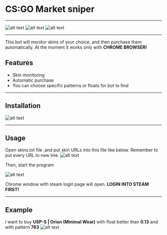 # CS:GO Market sniper
***
![alt text](https://img.shields.io/github/last-commit/sotolko/csgo-market-sniper) ![alt text](https://img.shields.io/github/commit-activity/m/sotolko/csgo-market-sniper) ![alt text](https://img.shields.io/github/languages/top/sotolko/csgo-market-sniper)
***
This bot will monitor skins of your choice, and then purchase them automatically.
At the moment it works only with **CHROME BROWSER!**

## Features

- Skin monitoring
- Automatic purchase
- You can choose specific patterns or floats for bot to find
***
## Installation

![alt text](https://i.imgur.com/NcqGxAk.png)
***
## Usage
Open skins.txt file ,and put skin URLs into this file like below. Remember to put every URL to new line.
![alt text](https://i.imgur.com/D0YzKmL.png)

Then, start the program

![alt text](https://i.imgur.com/NXjOBnz.png)

Chrome window with steam login page will open. **LOGIN INTO STEAM FIRST!**
***
## Example
I want to buy **USP-S | Orion (Minimal Wear)** with float better than **0.13** and with pattern **763**
![alt text](https://i.imgur.com/WgeVfLA.gif)

